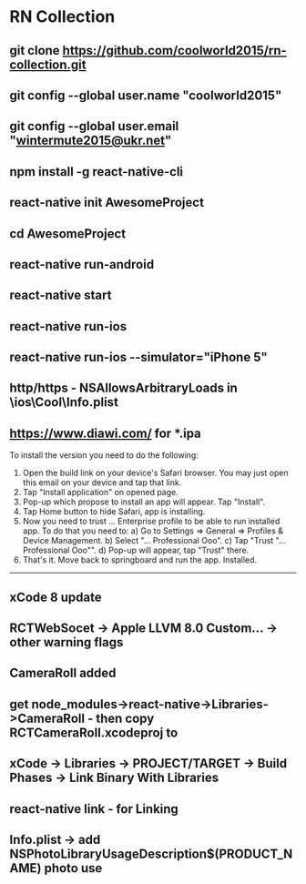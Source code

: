 # RN Collection
git clone https://github.com/coolworld2015/rn-collection.git
-------------------------------------------------------------------------------------------------
git config --global user.name "coolworld2015"
-------------------------------------------------------------------------------------------------
git config --global user.email "wintermute2015@ukr.net"
-------------------------------------------------------------------------------------------------
npm install -g react-native-cli
-------------------------------------------------------------------------------------------------
react-native init AwesomeProject
-------------------------------------------------------------------------------------------------
cd AwesomeProject
-------------------------------------------------------------------------------------------------
react-native run-android
-------------------------------------------------------------------------------------------------
react-native start
-------------------------------------------------------------------------------------------------
react-native run-ios
-------------------------------------------------------------------------------------------------
react-native run-ios --simulator="iPhone 5"
-------------------------------------------------------------------------------------------------
http/https - NSAllowsArbitraryLoads in \ios\Cool\Info.plist
-------------------------------------------------------------------------------------------------
https://www.diawi.com/ for *.ipa
-------------------------------------------------------------------------------------------------
To install the version you need to do the following:
1) Open the build link on your device's Safari browser. You may just open this email on your device and tap that link.
2) Tap "Install application" on opened page.
3) Pop-up which propose to install an app will appear. Tap "Install".
4) Tap Home button to hide Safari, app is installing.
5) Now you need to trust ... Enterprise profile to be able to run installed app. To do that you need to: 
a) Go to Settings => General => Profiles & Device Management.
b) Select "... Professional Ooo".
c) Tap "Trust "... Professional Ooo"".
d) Pop-up will appear, tap "Trust" there.
6) That's it. Move back to springboard and run the app.
Installed.
-----------------------------------------------------------------------------------------------------
xCode 8 update
-----------------------------------------------------------------------------------------------------
RCTWebSocet -> Apple LLVM 8.0 Custom... -> other warning flags
-----------------------------------------------------------------------------------------------------
CameraRoll added
-----------------------------------------------------------------------------------------------------
get node_modules->react-native->Libraries->CameraRoll - then copy RCTCameraRoll.xcodeproj to
-----------------------------------------------------------------------------------------------------
xCode -> Libraries -> PROJECT/TARGET -> Build Phases -> Link Binary With Libraries
-----------------------------------------------------------------------------------------------------
react-native link - for Linking
-----------------------------------------------------------------------------------------------------
Info.plist ->  add <key>NSPhotoLibraryUsageDescription</key><string>$(PRODUCT_NAME) photo use</string>
-----------------------------------------------------------------------------------------------------